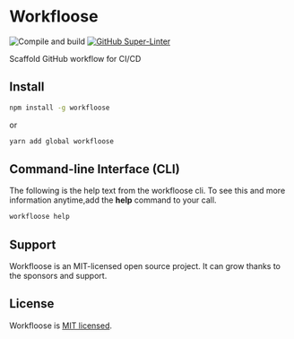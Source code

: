 # Workfloose

![Compile and build](https://github.com/iamando/workfloose/actions/workflows/build.yml/badge.svg)
[![GitHub Super-Linter](https://github.com/iamando/workfloose/workflows/lint-code-base/badge.svg)](https://github.com/marketplace/actions/super-linter)

Scaffold GitHub workflow for CI/CD

## Install

```bash
npm install -g workfloose
```

or

```bash
yarn add global workfloose
```

## Command-line Interface (CLI)

The following is the help text from the workfloose cli. To see this and more information anytime,add the **help** command to your call.

```bash
workfloose help
```

## Support

Workfloose is an MIT-licensed open source project. It can grow thanks to the sponsors and support.

## License

Workfloose is [MIT licensed](LICENSE).
